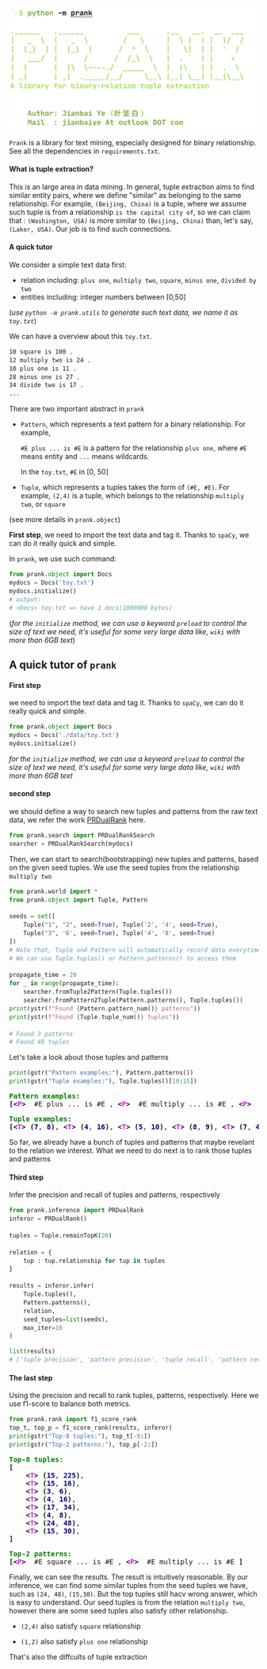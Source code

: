 ## ![](./imgs/logo.png)

`Prank` is a library for text mining,  especially designed for binary relationship. See all the dependencies in `requirements.txt`.

#### What is tuple extraction?

This is an large area in data mining. In general, tuple extraction aims to find similar entity pairs, where we define "similar" as belonging to the same relationship. For example, `(Beijing, China)` is a tuple, where we assume such tuple is from a relationship `is the capital city of`, so we can claim that : `(Washington, USA)` is more similar to `(Beijing, China)` than, let's say, `(Laker, USA)`. Our job is to find such connections.

#### A quick tutor

We consider a simple text data first:

* relation including: `plus one`, `multiply two`, `square`, `minus one`, `divided by two`
* entities including: integer numbers between [0,50]

(*use `python -m prank.utils` to generate such text data, we name it as `toy.txt`*)

We can have a overview about this `toy.txt`.

```txt
10 square is 100 .
12 multiply two is 24 .
10 plus one is 11 .
28 minus one is 27 .
34 divide two is 17 .
...
```

There are two important abstract in `prank`

* `Pattern`, which represents a text pattern for a binary relationship. For example,

  `#E plus ... is #E` is a pattern for the relationship `plus one`, where `#E` means entity and `...` means wildcards.

  In the `toy.txt`, `#E` in [0, 50]

* `Tuple`, which represents a tuples takes the form of `(#E, #E)`. For example, `(2,4)` is a tuple, which belongs to the relationship `multiply two`, or `square`

(see more details in `prank.object`)

**First step**, we need to import the text data and tag it. Thanks to `spaCy`, we can do it really quick and simple.

In `prank`, we use such command:

```python
from prank.object import Docs
mydocs = Docs('toy.txt')
mydocs.initialize()
# output: 
# <Docs> toy.txt => have 1 docs(1000000 bytes)
```

(*for the `initialize` method, we can use a keyword `preload` to control the size of text we need, it's useful for some very large data like, `wiki` with more than 6GB text*)



## A quick tutor of `prank`

#### First step

we need to import the text data and tag it. Thanks to `spaCy`, we can do it really quick and simple.


```python
from prank.object import Docs
mydocs = Docs('./data/toy.txt')
mydocs.initialize()
```
*for the `initialize` method, we can use a keyword `preload` to control the size of text we need, it's useful for some very large data like, `wiki` with more than 6GB text*

#### second step

we should define a way to search new tuples and patterns from the raw text data, we refer the work [PRDualRank](https://dl.acm.org/doi/10.1145/1935826.1935933) here.


```python
from prank.search import PRDualRankSearch
searcher = PRDualRankSearch(mydocs)
```

Then, we can start to search(bootstrapping) new tuples and patterns, based on the given seed tuples. We use the seed tuples from the relationship `multiply two`


```python
from prank.world import *
from prank.object import Tuple, Pattern

seeds = set([
    Tuple("1", "2", seed=True), Tuple('2', '4', seed=True), 
    Tuple("3", '6', seed=True), Tuple('4', '8', seed=True)
])
# Note that, Tuple and Pattern will automatically record data everytime we instantiate.
# We can use Tuple.tuples() or Pattern.patterns() to access them

propagate_time = 20
for _ in range(propagate_time):
    searcher.fromTuple2Pattern(Tuple.tuples())
    searcher.fromPattern2Tuple(Pattern.patterns(), Tuple.tuples())
print(ystr(f"Found {Pattern.pattern_num()} patterns"))
print(ystr(f"Found {Tuple.tuple_num()} tuples"))

# Found 3 patterns
# Found 49 tuples
```

Let's take a look about those tuples and patterns


```python
print(gstr("Pattern examples:"), Pattern.patterns())
print(gstr("Tuple examples:"), Tuple.tuples()[10:15])
```


<pre style="white-space:pre;overflow-x:auto;line-height:normal;font-family:Menlo,'DejaVu Sans Mono',consolas,'Courier New',monospace"><span style="color: #008000; font-weight: bold">Pattern examples:</span>
<span style="font-weight: bold">[&lt;</span><span style="color: #ff00ff; font-weight: bold">P</span><span style="font-weight: bold">&gt;</span>  #E plus ... is #E , <span style="font-weight: bold">&lt;</span><span style="color: #ff00ff; font-weight: bold">P</span><span style="font-weight: bold">&gt;</span>  #E multiply ... is #E , <span style="font-weight: bold">&lt;</span><span style="color: #ff00ff; font-weight: bold">P</span><span style="font-weight: bold">&gt;</span>  #E square ... is #E <span style="font-weight: bold">]</span>
</pre>

<pre style="white-space:pre;overflow-x:auto;line-height:normal;font-family:Menlo,'DejaVu Sans Mono',consolas,'Courier New',monospace"><span style="color: #008000; font-weight: bold">Tuple examples:</span>
<span style="font-weight: bold">[&lt;</span><span style="color: #ff00ff; font-weight: bold">T</span><span style="font-weight: bold">&gt;</span> <span style="font-weight: bold">(</span><span style="color: #000080; font-weight: bold">7</span>, <span style="color: #000080; font-weight: bold">8</span><span style="font-weight: bold">)</span>, <span style="font-weight: bold">&lt;</span><span style="color: #ff00ff; font-weight: bold">T</span><span style="font-weight: bold">&gt;</span> <span style="font-weight: bold">(</span><span style="color: #000080; font-weight: bold">4</span>, <span style="color: #000080; font-weight: bold">16</span><span style="font-weight: bold">)</span>, <span style="font-weight: bold">&lt;</span><span style="color: #ff00ff; font-weight: bold">T</span><span style="font-weight: bold">&gt;</span> <span style="font-weight: bold">(</span><span style="color: #000080; font-weight: bold">5</span>, <span style="color: #000080; font-weight: bold">10</span><span style="font-weight: bold">)</span>, <span style="font-weight: bold">&lt;</span><span style="color: #ff00ff; font-weight: bold">T</span><span style="font-weight: bold">&gt;</span> <span style="font-weight: bold">(</span><span style="color: #000080; font-weight: bold">8</span>, <span style="color: #000080; font-weight: bold">9</span><span style="font-weight: bold">)</span>, <span style="font-weight: bold">&lt;</span><span style="color: #ff00ff; font-weight: bold">T</span><span style="font-weight: bold">&gt;</span> <span style="font-weight: bold">(</span><span style="color: #000080; font-weight: bold">7</span>, <span style="color: #000080; font-weight: bold">49</span><span style="font-weight: bold">)]</span>
</pre>
So far, we already have a bunch of tuples and patterns that maybe revelant to the relation we interest. What we need to do next is to rank those tuples and patterns

#### Third step

Infer the precision and recall of tuples and patterns, respectively


```python
from prank.inference import PRDualRank
inferor = PRDualRank()

tuples = Tuple.remainTopK(20)

relation = {
    tup : tup.relationship for tup in tuples
}

results = inferor.infer(
    Tuple.tuples(),
    Pattern.patterns(),
    relation,
    seed_tuples=list(seeds),
    max_iter=10
)
```


```python
list(results)
# ['tuple precision', 'pattern precision', 'tuple recall', 'pattern recall']
```



#### The last step

Using the precision and recall to rank tuples, patterns, respectively.
Here we use f1-score to balance both metrics.


```python
from prank.rank import f1_score_rank
top_t, top_p = f1_score_rank(results, inferor)
print(gstr("Top-8 tuples:"), top_t[-8:])
print(gstr("Top-2 patterns:"), top_p[-2:])
```


<pre style="white-space:pre;overflow-x:auto;line-height:normal;font-family:Menlo,'DejaVu Sans Mono',consolas,'Courier New',monospace"><span style="color: #008000; font-weight: bold">Top-</span><span style="color: #008000; font-weight: bold">8</span><span style="color: #008000; font-weight: bold"> tuples:</span>
<span style="font-weight: bold">[</span>
    <span style="font-weight: bold">&lt;</span><span style="color: #ff00ff; font-weight: bold">T</span><span style="font-weight: bold">&gt;</span> <span style="font-weight: bold">(</span><span style="color: #000080; font-weight: bold">15</span>, <span style="color: #000080; font-weight: bold">225</span><span style="font-weight: bold">)</span>,
    <span style="font-weight: bold">&lt;</span><span style="color: #ff00ff; font-weight: bold">T</span><span style="font-weight: bold">&gt;</span> <span style="font-weight: bold">(</span><span style="color: #000080; font-weight: bold">15</span>, <span style="color: #000080; font-weight: bold">16</span><span style="font-weight: bold">)</span>,
    <span style="font-weight: bold">&lt;</span><span style="color: #ff00ff; font-weight: bold">T</span><span style="font-weight: bold">&gt;</span> <span style="font-weight: bold">(</span><span style="color: #000080; font-weight: bold">3</span>, <span style="color: #000080; font-weight: bold">6</span><span style="font-weight: bold">)</span>,
    <span style="font-weight: bold">&lt;</span><span style="color: #ff00ff; font-weight: bold">T</span><span style="font-weight: bold">&gt;</span> <span style="font-weight: bold">(</span><span style="color: #000080; font-weight: bold">4</span>, <span style="color: #000080; font-weight: bold">16</span><span style="font-weight: bold">)</span>,
    <span style="font-weight: bold">&lt;</span><span style="color: #ff00ff; font-weight: bold">T</span><span style="font-weight: bold">&gt;</span> <span style="font-weight: bold">(</span><span style="color: #000080; font-weight: bold">17</span>, <span style="color: #000080; font-weight: bold">34</span><span style="font-weight: bold">)</span>,
    <span style="font-weight: bold">&lt;</span><span style="color: #ff00ff; font-weight: bold">T</span><span style="font-weight: bold">&gt;</span> <span style="font-weight: bold">(</span><span style="color: #000080; font-weight: bold">4</span>, <span style="color: #000080; font-weight: bold">8</span><span style="font-weight: bold">)</span>,
    <span style="font-weight: bold">&lt;</span><span style="color: #ff00ff; font-weight: bold">T</span><span style="font-weight: bold">&gt;</span> <span style="font-weight: bold">(</span><span style="color: #000080; font-weight: bold">24</span>, <span style="color: #000080; font-weight: bold">48</span><span style="font-weight: bold">)</span>,
    <span style="font-weight: bold">&lt;</span><span style="color: #ff00ff; font-weight: bold">T</span><span style="font-weight: bold">&gt;</span> <span style="font-weight: bold">(</span><span style="color: #000080; font-weight: bold">15</span>, <span style="color: #000080; font-weight: bold">30</span><span style="font-weight: bold">)</span>,
<span style="font-weight: bold">]</span>
</pre>

<pre style="white-space:pre;overflow-x:auto;line-height:normal;font-family:Menlo,'DejaVu Sans Mono',consolas,'Courier New',monospace"><span style="color: #008000; font-weight: bold">Top-</span><span style="color: #008000; font-weight: bold">2</span><span style="color: #008000; font-weight: bold"> patterns:</span>
<span style="font-weight: bold">[&lt;</span><span style="color: #ff00ff; font-weight: bold">P</span><span style="font-weight: bold">&gt;</span>  #E square ... is #E , <span style="font-weight: bold">&lt;</span><span style="color: #ff00ff; font-weight: bold">P</span><span style="font-weight: bold">&gt;</span>  #E multiply ... is #E <span style="font-weight: bold">]</span>
</pre>
Finally, we can see the results.
The result is intuitively reasonable. By our inference, we can find some similar tuples from the seed tuples we have, such as `(24, 48)`, `(15,30)`.
But the top tuples still hacv wrong answer, which is easy to understand.
Our seed tuples is from the relation `multiply two`, however there are some seed tuples also satisfy other relationship.

* `(2,4)` also satisfy `square` relationship

* `(1,2)` also satisfy `plus one` relationship  

That's also the diffcults of tuple extraction























